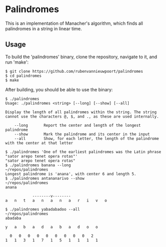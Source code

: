 # Palindromes

This is an implementation of Manacher's algorithm, which finds all palindromes in a string in linear time.


## Usage

To build the 'palindromes' binary, clone the repository, navigate to it, and run 'make':

    $ git clone https://github.com/rubenvannieuwpoort/palindromes
    $ cd palindromes
    $ make

After building, you should be able to use the binary:

    $ ./palindromes
    Usage: ./palindromes <string> [--long] [--show] [--all]
    
    Display the length of all palindromes within the string. The string cannot use the characters @, $, and ., as these are used internally.
    
        --long       Report the center and length of the longest palindrome
        --show       Mark the palindrome and its center in the input
        --all        Show, for each letter, the length of the palindrome with the center at that letter
    
    $ ./palindromes 'One of the earliest palindromes was the Latin phrase "sator arepo tenet opera rotas"'
    "sator arepo tenet opera rotas"
    $ ./palindromes banana --long                                           ~/repos/palindromes
    Longest palindrome is 'anana', with center 6 and length 5.
    $ ./palindromes antananarivo --show                                     ~/repos/palindromes
    anana
    
                --------v--------                   
    a   n   t   a   n   a   n   a   r   i   v   o
    
    $ ./palindromes yabadabadoo --all                                       ~/repos/palindromes
    abadaba
    
    y   a   b   a   d   a   b   a   d   o   o   
    
      0   0   0   0   0   0   0   0   0   2   
    1   1   3   1   7   1   5   1   1   1   1  
